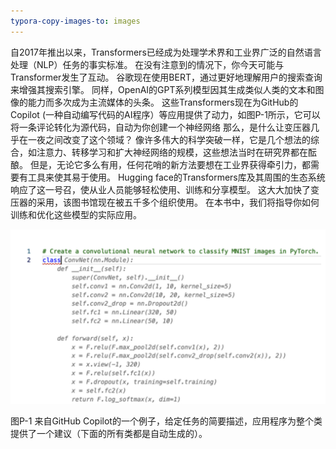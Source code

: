 ```yaml
---
typora-copy-images-to: images
---
```



自2017年推出以来，Transformers已经成为处理学术界和工业界广泛的自然语言处理（NLP）任务的事实标准。 在没有注意到的情况下，你今天可能与Transformer发生了互动。 谷歌现在使用BERT，通过更好地理解用户的搜索查询来增强其搜索引擎。 同样，OpenAI的GPT系列模型因其生成类似人类的文本和图像的能力而多次成为主流媒体的头条。 这些Transformers现在为GitHub的Copilot (一种自动编写代码的AI程序）等应用提供了动力，如图P-1所示，它可以将一条评论转化为源代码，自动为你创建一个神经网络 那么，是什么让变压器几乎在一夜之间改变了这个领域？ 像许多伟大的科学突破一样，它是几个想法的综合，如注意力、转移学习和扩大神经网络的规模，这些想法当时在研究界都在酝酿。 但是，无论它多么有用，任何花哨的新方法要想在工业界获得牵引力，都需要有工具来使其易于使用。 Hugging face的Transformers库及其周围的生态系统响应了这一号召，使从业人员能够轻松使用、训练和分享模型。 这大大加快了变压器的采用，该图书馆现在被五千多个组织使用。 在本书中，我们将指导你如何训练和优化这些模型的实际应用。





![image-20220212132958940](images/image-20220212132958940.png)

图P-1  来自GitHub Copilot的一个例子，给定任务的简要描述，应用程序为整个类提供了一个建议（下面的所有类都是自动生成的）。
